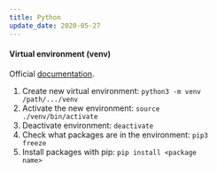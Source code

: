 ```yaml
---
title: Python
update_date: 2020-05-27
---
```


#### Virtual environment (venv)

Official <a href="https://docs.python.org/3/library/venv.html" target="_blank">documentation</a>.

1. Create new virtual environment: <code>python3 -m venv /path/.../venv</code>
2. Activate the new environment: <code>source ./venv/bin/activate</code>
3. Deactivate environment: <code>deactivate</code>
4. Check what packages are in the environment: <code>pip3 freeze</code>
5. Install packages with pip: <code>pip install &#60;package name&#62;</code>